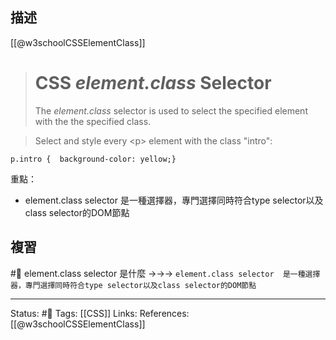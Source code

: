 ## 描述


[[@w3schoolCSSElementClass]]
> # CSS _element.class_ Selector
> The _element.class_ selector is used to select the specified element with the the specified class.

> Select and style every \<p\> element with the class "intro":

```
p.intro {  background-color: yellow;}
```


重點：
- element.class selector  是一種選擇器，專門選擇同時符合type selector以及class selector的DOM節點

## 複習

#🧠 element.class selector 是什麼 ->->-> `element.class selector  是一種選擇器，專門選擇同時符合type selector以及class selector的DOM節點`
<!--SR:!2024-08-02,399,230-->


---
Status: #🌱 
Tags:
[[CSS]]
Links:
References:
[[@w3schoolCSSElementClass]]